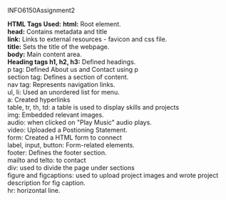 INFO6150Assignment2


**HTML Tags Used:**
**html:** Root element.<br> 
**head:** Contains metadata and title <br>
**link:** Links to external resources - favicon and css file. <br>
**title:** Sets the title of the webpage. <br>
**body:** Main content area. <br> 
**Heading tags h1, h2, h3:** Defined headings. <br> 
p tag: Defined About us and Contact using p <br>
section tag: Defines a section of content. <br>
nav tag: Represents navigation links. <br>
ul, li: Used an unordered list for menu. <br>
a: Created hyperlinks <br>
table, tr, th, td: a table is used to display skills and projects <br>
img: Embedded relevant images. <br>
audio: when clicked on "Play Music" audio plays. <br> 
video: Uploaded a Postioning Statement. <br>
form: Created a HTML form to connect <br>
label, input, button: Form-related elements. <br> 
footer: Defines the footer section. <br>
mailto and telto: to contact<br>
div: used to divide the page under sections<br>
figure and figcaptions: used to upload project images and wrote project description for fig caption.<br>
hr: horizontal line.<br>
